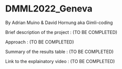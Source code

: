 # DMML2022_Geneva
By Adrian Muino & David Hornung aka Gimli-coding

Brief description of the project : (TO BE COMPLETED)

Approach : (TO BE COMPLETED)


Summary of the results table : (TO BE COMPLETED)


Link to the explainatory video : (TO BE COMPLETED)


